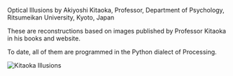 Optical Illusions by Akiyoshi Kitaoka, Professor, Department of Psychology, Ritsumeikan University, Kyoto, Japan

These are reconstructions based on images published by Professor Kitaoka in his books and website.

To date, all of them are programmed in the Python dialect of Processing.

![Kitaoka Illusions](http://i.imgur.com/G0hDL5B.png "Kitaoka Illusions")


